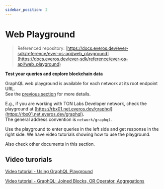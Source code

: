 ```yaml
---
sidebar_position: 2
---
```


# Web Playground

> Referenced repository: [https://docs.everos.dev/ever-sdk/reference/ever-os-api/web_playground](https://docs.everos.dev/ever-sdk/reference/ever-os-api/web_playground)

**Test your queries and explore blockchain data**

GraphQL web playground is available for each network at its root endpoint URL.  
See the [previous section](networks.md) for more details.

E.g., if you are working with TON Labs Developer network, check the playground at [https://rbx01.net.everos.dev/graphql](https://rbx01.net.everos.dev/graphql).  
The general address convention is `network/graphql`.

Use the playground to enter queries in the left side and get response in the right side. We have video tutorials showing how to use the playground.

Also check other documents in this section.

## Video turorials

[<u>Video tutorial - Using GraphQL Playground</u>](https://www.youtube.com/watch?v=ZQJpd0vJCgA)


[<u>Video tutorial - GraphQL: Joined Blocks, OR Operator, Aggregations</u>](https://www.youtube.com/watch?v=8dNAv5vsYRI)

